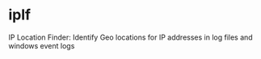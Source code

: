 # iplf
IP Location Finder: Identify Geo locations for IP addresses in log files and windows event logs
